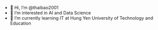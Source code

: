 - 👋 Hi, I’m @thaibao2001
- 👀 I’m interested in AI and Data Science
- 🌱 I’m currently learning IT at Hung Yen University of Technology and Education

<!---
thaibao2001/thaibao2001 is a ✨ special ✨ repository because its `README.md` (this file) appears on your GitHub profile.
You can click the Preview link to take a look at your changes.
--->

